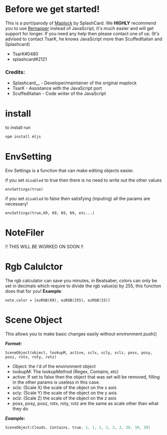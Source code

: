 # Before we get started!
This is a port/parody of [Maplock](https://github.com/Splashcard04/MapLock) by SplashCard. We **HIGHLY** recommend you to use [Remapper](https://github.com/Swifter1243/ReMapper) instead of JavaScript, it's much easier and will get support for longer. If you need any help then please contact one of us: (It's advised to contact TsarK, he knows JavaScript more than ScuffedItalian and Splashcard)

* TsarK#0480
* splashcard#2121

### Credits:

* Splashcard__ - Developer/maintainer of the original maplock
* TsarK - Assistance with the JavaScript port
* ScuffedItalian - Code writer of the JavaScript

# install

to install run 
```powershell
npm install mljs
```

# EnvSetting
Env Settings is a function that can make editing objects easier.

if you set ```disabled``` to true then there is no need to write out the other values


```
envSettings(true)
```

if you set ```disabled``` to false then satisfying (inputing) all the params are necessary!

```
envSettings(true,69, 69, 69, 69, etc...)
```

# NoteFiler
!! THIS WILL BE WORKED ON SOON !!

# Rgb Calulctor
The rgb calculator can save you minutes, in Beatsaber, colors
can only be set in decimals which require to divide the rgb
value(s) by 255, this function does that for you!
**Example**:
```
note.color = [ezRGB(69), ezRGB(255), ezRGB(33)]
```

# Scene Object
This allows you to make basic changes easily without environment.push()

***Format:***
```
SceneObject(object, lookupM, active, sclx, scly, sclz, posx, posy, posz, rotx, roty, rotz)
```
* Object: the i'd of the environment object
* lookupM: The lookupMethod (Regex, Contains, etc)
* active: If set to false then the object that was set will be removed, filling in the other params is useless in this case.
* sclx: (Scale X) the scale of the object on the x axis
* scly: (Scale Y) the scale of the object on the y axis
* sclz: (Scale Z) the scale of the object on the z axis
* posx, posy, posz, rotx, roty, rotz are the same as scale other than what they do

***Example:***
```powershell
SceneObject(Clouds, Contains, true, 1, 1, 1, 3, 3, 3, 30, 30, 30)
```

